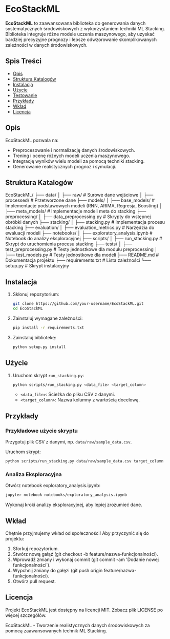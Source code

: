# EcoStackML

**EcoStackML** to zaawansowana biblioteka do generowania danych systematycznych środowiskowych z wykorzystaniem techniki ML Stacking. Biblioteka integruje różne modele uczenia maszynowego, aby uzyskać bardziej precyzyjne prognozy i lepsze odwzorowanie skomplikowanych zależności w danych środowiskowych.

## Spis Treści
- [Opis](#opis)
- [Struktura Katalogów](#struktura-katalogów)
- [Instalacja](#instalacja)
- [Użycie](#użycie)
- [Testowanie](#testowanie)
- [Przykłady](#przykłady)
- [Wkład](#wkład)
- [Licencja](#licencja)

## Opis

EcoStackML pozwala na:
- Preprocesowanie i normalizację danych środowiskowych.
- Trening i ocenę różnych modeli uczenia maszynowego.
- Integrację wyników wielu modeli za pomocą techniki stacking.
- Generowanie realistycznych prognoz i symulacji.

## Struktura Katalogów

EcoStackML/
├── data/
│ ├── raw/ # Surowe dane wejściowe
│ ├── processed/ # Przetworzone dane
├── models/
│ ├── base_models/ # Implementacje podstawowych modeli (RNN, ARIMA, Regresja, Boosting)
│ ├── meta_models/ # Implementacje modeli meta do stacking
├── preprocessing/
│ ├── data_preprocessing.py # Skrypty do wstępnej obróbki danych
├── stacking/
│ ├── stacking.py # Implementacja procesu stacking
├── evaluation/
│ ├── evaluation_metrics.py # Narzędzia do ewaluacji modeli
├── notebooks/
│ ├── exploratory_analysis.ipynb # Notebook do analizy eksploracyjnej
├── scripts/
│ ├── run_stacking.py # Skrypt do uruchomienia procesu stacking
├── tests/
│ ├── test_preprocessing.py # Testy jednostkowe dla modułu preprocessing
│ ├── test_models.py # Testy jednostkowe dla modeli
├── README.md # Dokumentacja projektu
├── requirements.txt # Lista zależności
└── setup.py # Skrypt instalacyjny


## Instalacja

1. Sklonuj repozytorium:

    ```bash
    git clone https://github.com/your-username/EcoStackML.git
    cd EcoStackML
    ```

2. Zainstaluj wymagane zależności:

    ```bash
    pip install -r requirements.txt
    ```

3. Zainstaluj bibliotekę:

    ```bash
    python setup.py install
    ```

## Użycie

1. Uruchom skrypt `run_stacking.py`:

    ```bash
    python scripts/run_stacking.py <data_file> <target_column>
    ```

    - `<data_file>`: Ścieżka do pliku CSV z danymi.
    - `<target_column>`: Nazwa kolumny z wartością docelową.


## Przykłady

### Przykładowe użycie skryptu

Przygotuj plik CSV z danymi, np. `data/raw/sample_data.csv`.

Uruchom skrypt:

```bash
python scripts/run_stacking.py data/raw/sample_data.csv target_column
```

### Analiza Eksploracyjna
Otwórz notebook exploratory_analysis.ipynb:

```bash
jupyter notebook notebooks/exploratory_analysis.ipynb
```
Wykonaj kroki analizy eksploracyjnej, aby lepiej zrozumieć dane.

## Wkład

Chętnie przyjmujemy wkład od społeczności! Aby przyczynić się do projektu:

1. Sforkuj repozytorium.
2. Stwórz nową gałąź (git checkout -b feature/nazwa-funkcjonalności).
3. Wprowadź zmiany i wykonaj commit (git commit -am 'Dodanie nowej funkcjonalności').
4. Wypchnij zmiany do gałęzi (git push origin feature/nazwa-funkcjonalności).
5. Otwórz pull request.

## Licencja

Projekt EcoStackML jest dostępny na licencji MIT. Zobacz plik LICENSE po więcej szczegółów.

EcoStackML - Tworzenie realistycznych danych środowiskowych za pomocą zaawansowanych technik ML Stacking.